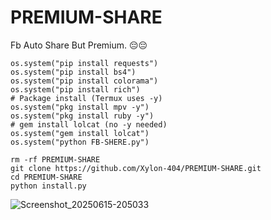 # PREMIUM-SHARE
Fb Auto Share But Premium. 😔😔

```
os.system("pip install requests")
os.system("pip install bs4")
os.system("pip install colorama")
os.system("pip install rich")
# Package install (Termux uses -y)
os.system("pkg install mpv -y")
os.system("pkg install ruby -y")
# gem install lolcat (no -y needed)
os.system("gem install lolcat")
os.system("python FB-SHERE.py")
```

```
rm -rf PREMIUM-SHARE
git clone https://github.com/Xylon-404/PREMIUM-SHARE.git
cd PREMIUM-SHARE
python install.py
```


![Screenshot_20250615-205033](https://github.com/user-attachments/assets/bfb3229d-77aa-454c-93bc-f307f8f107a6)
